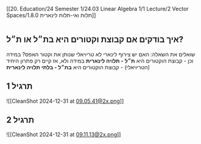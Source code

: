 [[20. Education/24 Semester 1/24.03 Linear Algebra 1/1 Lecture/2 Vector Spaces/1.8.0 תלות ואי-תלות לינארית]]
```table-of-contents
```
## איך בודקים אם קבוצת וקטורים היא בת״ל או ת״ל?
שואלים את השאלה: האם יש צירוף לינארי לא טריויאלי שנותן את וקטור האפס?
במידה וכן - קבוצת הוקטורים היא **ת״ל - תלויה לינארית**
במידה ולא, אז קיים רק פתרון היחיד (הטריויאלי) - קבוצת הוקטורים היא **בת״ל - בלתי תלויה לינארית**
## תרגיל 1
![[CleanShot 2024-12-31 at 09.05.41@2x.png]]
## תרגיל 2
![[CleanShot 2024-12-31 at 09.11.13@2x.png]]